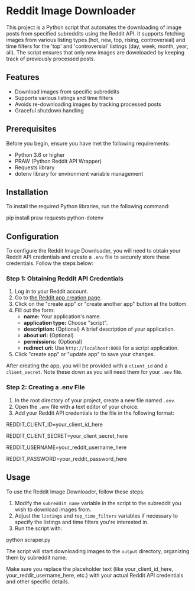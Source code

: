 # Reddit Image Downloader

This project is a Python script that automates the downloading of image posts from specified subreddits using the Reddit API. It supports fetching images from various listing types (hot, new, top, rising, controversial) and time filters for the 'top' and 'controversial' listings (day, week, month, year, all). The script ensures that only new images are downloaded by keeping track of previously processed posts.

## Features

- Download images from specific subreddits
- Supports various listings and time filters
- Avoids re-downloading images by tracking processed posts
- Graceful shutdown handling

## Prerequisites

Before you begin, ensure you have met the following requirements:

- Python 3.6 or higher
- PRAW (Python Reddit API Wrapper)
- Requests library
- dotenv library for environment variable management

## Installation

To install the required Python libraries, run the following command:

pip install praw requests python-dotenv


## Configuration

To configure the Reddit Image Downloader, you will need to obtain your Reddit API credentials and create a `.env` file to securely store these credentials. Follow the steps below:

### Step 1: Obtaining Reddit API Credentials

1. Log in to your Reddit account.
2. Go to [the Reddit app creation page](https://www.reddit.com/prefs/apps).
3. Click on the "create app" or "create another app" button at the bottom.
4. Fill out the form:
   - **name:** Your application's name.
   - **application type:** Choose "script".
   - **description:** (Optional) A brief description of your application.
   - **about url:** (Optional)
   - **permissions:** (Optional)
   - **redirect uri:** Use `http://localhost:8080` for a script application.
5. Click "create app" or "update app" to save your changes.

After creating the app, you will be provided with a `client_id` and a `client_secret`. Note these down as you will need them for your `.env` file.

### Step 2: Creating a .env File

1. In the root directory of your project, create a new file named `.env`.
2. Open the `.env` file with a text editor of your choice.
3. Add your Reddit API credentials to the file in the following format:



REDDIT_CLIENT_ID=your_client_id_here

REDDIT_CLIENT_SECRET=your_client_secret_here

REDDIT_USERNAME=your_reddit_username_here

REDDIT_PASSWORD=your_reddit_password_here



## Usage

To use the Reddit Image Downloader, follow these steps:

1. Modify the `subreddit_name` variable in the script to the subreddit you wish to download images from.
2. Adjust the `listings` and `top_time_filters` variables if necessary to specify the listings and time filters you're interested in.
3. Run the script with:

python scraper.py

The script will start downloading images to the `output` directory, organizing them by subreddit name.

Make sure you replace the placeholder text (like your_client_id_here, your_reddit_username_here, etc.) with your actual Reddit API credentials and other specific details. 
